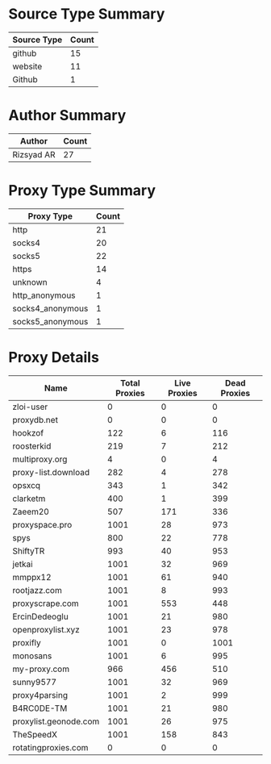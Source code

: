 # Source Type Summary

| Source Type | Count |
|-------------|-------|
| github | 15 |
| website | 11 |
| Github | 1 |


# Author Summary

| Author | Count |
|--------|-------|
| Rizsyad AR | 27 |


# Proxy Type Summary

| Proxy Type | Count |
|------------|-------|
| http | 21 |
| socks4 | 20 |
| socks5 | 22 |
| https | 14 |
| unknown | 4 |
| http_anonymous | 1 |
| socks4_anonymous | 1 |
| socks5_anonymous | 1 |


# Proxy Details

| Name | Total Proxies | Live Proxies | Dead Proxies |
|------|---------------|--------------|---------------|
| zloi-user | 0 | 0 | 0 |
| proxydb.net | 0 | 0 | 0 |
| hookzof | 122 | 6 | 116 |
| roosterkid | 219 | 7 | 212 |
| multiproxy.org | 4 | 0 | 4 |
| proxy-list.download | 282 | 4 | 278 |
| opsxcq | 343 | 1 | 342 |
| clarketm | 400 | 1 | 399 |
| Zaeem20 | 507 | 171 | 336 |
| proxyspace.pro | 1001 | 28 | 973 |
| spys | 800 | 22 | 778 |
| ShiftyTR | 993 | 40 | 953 |
| jetkai | 1001 | 32 | 969 |
| mmppx12 | 1001 | 61 | 940 |
| rootjazz.com | 1001 | 8 | 993 |
| proxyscrape.com | 1001 | 553 | 448 |
| ErcinDedeoglu | 1001 | 21 | 980 |
| openproxylist.xyz | 1001 | 23 | 978 |
| proxifly | 1001 | 0 | 1001 |
| monosans | 1001 | 6 | 995 |
| my-proxy.com | 966 | 456 | 510 |
| sunny9577 | 1001 | 32 | 969 |
| proxy4parsing | 1001 | 2 | 999 |
| B4RC0DE-TM | 1001 | 21 | 980 |
| proxylist.geonode.com | 1001 | 26 | 975 |
| TheSpeedX | 1001 | 158 | 843 |
| rotatingproxies.com | 0 | 0 | 0 |
